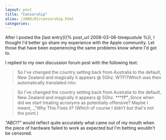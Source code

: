 ```yaml
---
layout: post
title: "Censorship"
alias: /2008/03/censorship.html
categories:
---
```

After I posted the [last entry]({% post_url 2008-03-06-timepustule %}), I thought I'd better go share my experience with the Apple community. Let those that have been experiencing the same problems know where I'd got to.

I replied to my own discussion forum post with the following text:

> So I've changed the country setting back from Australia to the default, New Zealand and magically it appears @ 5Ghz. WTF!?Which was then automatically translated into:

> So I've changed the country setting back from Australia to the default, New Zealand and magically it appears @ 5Ghz. *****!?"**_Since when did we start treating acronyms as potentially offensive? Maybe I meant, _"Why This Fixes it? (Which of course I didn't but that's not the point.)

_"ABC!?"_ would reflect quite accurately what came out of my mouth when the piece of hardware failed to work as expected but I'm betting wouldn't be censored.
